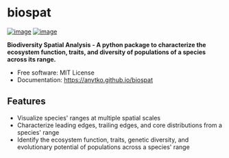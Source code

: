 # biospat


[![image](https://img.shields.io/pypi/v/biospat.svg)](https://pypi.python.org/pypi/biospat)
[![image](https://img.shields.io/conda/vn/conda-forge/biospat.svg)](https://anaconda.org/conda-forge/biospat)



**Biodiversity Spatial Analysis - A python package to characterize the ecosystem function, traits, and diversity of populations of a species across its range.**


-   Free software: MIT License
-   Documentation: https://anytko.github.io/biospat


## Features

-  Visualize species' ranges at multiple spatial scales
-  Characterize leading edges, trailing edges, and core distributions from a species' range
-  Identify the ecosystem function, traits, genetic diversity, and evolutionary potential of populations across a species' range
